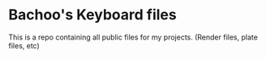 # Bachoo's Keyboard files

This is a repo containing all public files for my projects. (Render files, plate files, etc)

